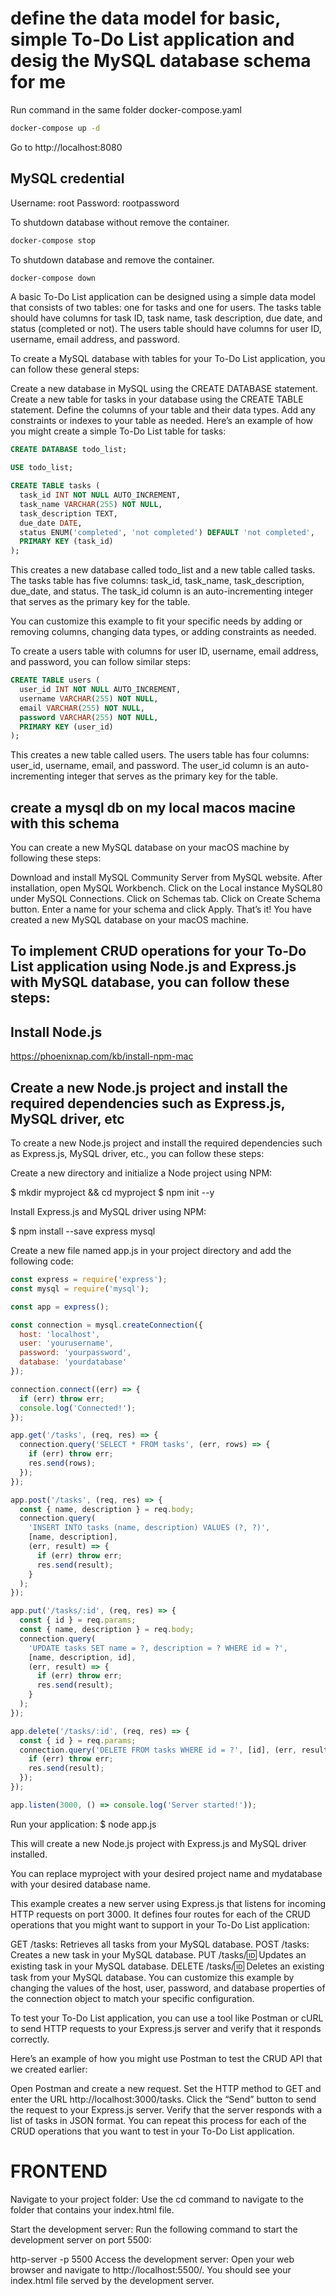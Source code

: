 # define the data model for basic, simple To-Do List application and desig the MySQL database schema for me

Run command in the same folder docker-compose.yaml
```bash
docker-compose up -d
```

Go to http://localhost:8080
## MySQL credential
Username: root
Password: rootpassword

To shutdown database without remove the container.
```bash
docker-compose stop
```

To shutdown database and remove the container.
```bash 
docker-compose down
```

A basic To-Do List application can be designed using a simple data model that consists of two tables: one for tasks and one for users. The tasks table should have columns for task ID, task name, task description, due date, and status (completed or not). The users table should have columns for user ID, username, email address, and password.

To create a MySQL database with tables for your To-Do List application, you can follow these general steps:

Create a new database in MySQL using the CREATE DATABASE statement.
Create a new table for tasks in your database using the CREATE TABLE statement.
Define the columns of your table and their data types.
Add any constraints or indexes to your table as needed.
Here’s an example of how you might create a simple To-Do List table for tasks:
```sql
CREATE DATABASE todo_list;

USE todo_list;

CREATE TABLE tasks (
  task_id INT NOT NULL AUTO_INCREMENT,
  task_name VARCHAR(255) NOT NULL,
  task_description TEXT,
  due_date DATE,
  status ENUM('completed', 'not completed') DEFAULT 'not completed',
  PRIMARY KEY (task_id)
);
```
This creates a new database called todo_list and a new table called tasks. The tasks table has five columns: task_id, task_name, task_description, due_date, and status. The task_id column is an auto-incrementing integer that serves as the primary key for the table.

You can customize this example to fit your specific needs by adding or removing columns, changing data types, or adding constraints as needed.

To create a users table with columns for user ID, username, email address, and password, you can follow similar steps:
```sql
CREATE TABLE users (
  user_id INT NOT NULL AUTO_INCREMENT,
  username VARCHAR(255) NOT NULL,
  email VARCHAR(255) NOT NULL,
  password VARCHAR(255) NOT NULL,
  PRIMARY KEY (user_id)
);
```
This creates a new table called users. The users table has four columns: user_id, username, email, and password. The user_id column is an auto-incrementing integer that serves as the primary key for the table.

## create a mysql db on my local macos macine with this schema
You can create a new MySQL database on your macOS machine by following these steps:

Download and install MySQL Community Server from MySQL website.
After installation, open MySQL Workbench.
Click on the Local instance MySQL80 under MySQL Connections.
Click on Schemas tab.
Click on Create Schema button.
Enter a name for your schema and click Apply.
That’s it! You have created a new MySQL database on your macOS machine.

## To implement CRUD operations for your To-Do List application using Node.js and Express.js with MySQL database, you can follow these steps:

## Install Node.js
https://phoenixnap.com/kb/install-npm-mac

## Create a new Node.js project and install the required dependencies such as Express.js, MySQL driver, etc

To create a new Node.js project and install the required dependencies such as Express.js, MySQL driver, etc., you can follow these steps:

Create a new directory and initialize a Node project using NPM:

$ mkdir myproject && cd myproject
$ npm init --y

Install Express.js and MySQL driver using NPM:

$ npm install --save express mysql

Create a new file named app.js in your project directory and add the following code:
```js
const express = require('express');
const mysql = require('mysql');

const app = express();

const connection = mysql.createConnection({
  host: 'localhost',
  user: 'yourusername',
  password: 'yourpassword',
  database: 'yourdatabase'
});

connection.connect((err) => {
  if (err) throw err;
  console.log('Connected!');
});

app.get('/tasks', (req, res) => {
  connection.query('SELECT * FROM tasks', (err, rows) => {
    if (err) throw err;
    res.send(rows);
  });
});

app.post('/tasks', (req, res) => {
  const { name, description } = req.body;
  connection.query(
    'INSERT INTO tasks (name, description) VALUES (?, ?)',
    [name, description],
    (err, result) => {
      if (err) throw err;
      res.send(result);
    }
  );
});

app.put('/tasks/:id', (req, res) => {
  const { id } = req.params;
  const { name, description } = req.body;
  connection.query(
    'UPDATE tasks SET name = ?, description = ? WHERE id = ?',
    [name, description, id],
    (err, result) => {
      if (err) throw err;
      res.send(result);
    }
  );
});

app.delete('/tasks/:id', (req, res) => {
  const { id } = req.params;
  connection.query('DELETE FROM tasks WHERE id = ?', [id], (err, result) => {
    if (err) throw err;
    res.send(result);
  });
});

app.listen(3000, () => console.log('Server started!'));
```

Run your application:
$ node app.js

This will create a new Node.js project with Express.js and MySQL driver installed.

You can replace myproject with your desired project name and mydatabase with your desired database name.


This example creates a new server using Express.js that listens for incoming HTTP requests on port 3000. It defines four routes for each of the CRUD operations that you might want to support in your To-Do List application:

GET /tasks: Retrieves all tasks from your MySQL database.
POST /tasks: Creates a new task in your MySQL database.
PUT /tasks/:id: Updates an existing task in your MySQL database.
DELETE /tasks/:id: Deletes an existing task from your MySQL database.
You can customize this example by changing the values of the host, user, password, and database properties of the connection object to match your specific configuration.

To test your To-Do List application, you can use a tool like Postman or cURL to send HTTP requests to your Express.js server and verify that it responds correctly.

Here’s an example of how you might use Postman to test the CRUD API that we created earlier:

Open Postman and create a new request.
Set the HTTP method to GET and enter the URL http://localhost:3000/tasks.
Click the “Send” button to send the request to your Express.js server.
Verify that the server responds with a list of tasks in JSON format.
You can repeat this process for each of the CRUD operations that you want to test in your To-Do List application.

# FRONTEND
Navigate to your project folder: Use the cd command to navigate to the folder that contains your index.html file.

Start the development server: Run the following command to start the development server on port 5500:

http-server -p 5500
Access the development server: Open your web browser and navigate to http://localhost:5500/. You should see your index.html file served by the development server.


#